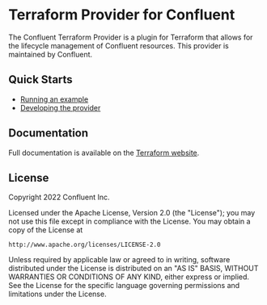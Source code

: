 # Terraform Provider for Confluent

The Confluent Terraform Provider is a plugin for Terraform that allows for the lifecycle management of Confluent resources.
This provider is maintained by Confluent.

## Quick Starts

- [Running an example](https://registry.terraform.io/providers/confluentinc/confluent/latest/docs/guides/sample-project)
- [Developing the provider](docs/DEVELOPING.md)

## Documentation

Full documentation is available on the [Terraform website](https://registry.terraform.io/providers/confluentinc/confluent/latest/docs).

## License

Copyright 2022 Confluent Inc.

Licensed under the Apache License, Version 2.0 (the "License");
you may not use this file except in compliance with the License.
You may obtain a copy of the License at

    http://www.apache.org/licenses/LICENSE-2.0

Unless required by applicable law or agreed to in writing, software
distributed under the License is distributed on an "AS IS" BASIS,
WITHOUT WARRANTIES OR CONDITIONS OF ANY KIND, either express or implied.
See the License for the specific language governing permissions and
limitations under the License.

